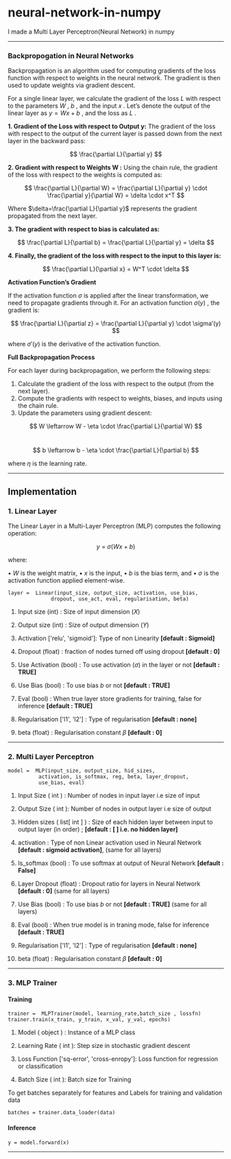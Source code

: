 # neural-network-in-numpy
I made a Multi Layer Perceptron(Neural Network) in numpy

---
### Backpropogation in Neural Networks


Backpropagation is an algorithm used for computing gradients of the loss function with respect to weights in the neural network. The gradient is then used to update weights via gradient descent.


For a single linear layer, we calculate the gradient of the loss  $L$  with respect to the parameters  $W$ ,  $b$ , and the input  $x$ . Let’s denote the output of the linear layer as  $y = Wx + b$ , and the loss as  $L$ .

**1. Gradient of the Loss with respect to Output  y:**
The gradient of the loss with respect to the output of the current layer is passed down from the next layer in the backward pass:<br>

$$ \frac{\partial L}{\partial y} $$

**2. Gradient with respect to Weights  W :**
Using the chain rule, the gradient of the loss with respect to the weights is computed as:<br>

$$ \frac{\partial L}{\partial W} = \frac{\partial L}{\partial y} \cdot \frac{\partial y}{\partial W} = \delta \cdot x^T $$

Where  $\delta=\frac{\partial L}{\partial y}$ represents the gradient propagated from the next layer.

**3. The gradient with respect to bias is calculated as:**<br>

$$ \frac{\partial L}{\partial b} = \frac{\partial L}{\partial y} = \delta $$

**4. Finally, the gradient of the loss with respect to the input to this layer is:** <br>

$$ \frac{\partial L}{\partial x} = W^T \cdot \delta $$

**Activation Function’s Gradient**

If the activation function  $\sigma$  is applied after the linear transformation, we need to propagate gradients through it. For an activation function  $\sigma(y)$ , the gradient is: <br>

$$ \frac{\partial L}{\partial z} = \frac{\partial L}{\partial y} \cdot \sigma’(y) $$

where  $\sigma{\prime}(y)$  is the derivative of the activation function.

**Full Backpropagation Process**

For each layer during backpropagation, we perform the following steps:

1.	Calculate the gradient of the loss with respect to the output (from the next layer).
2.	Compute the gradients with respect to weights, biases, and inputs using the chain rule.
3.	Update the parameters using gradient descent: <br>

$$ W \leftarrow W - \eta \cdot \frac{\partial L}{\partial W} $$ <br>

$$ b \leftarrow b - \eta \cdot \frac{\partial L}{\partial b} $$

where  $\eta$  is the learning rate.


---
## Implementation

### 1. Linear Layer


The Linear Layer in a Multi-Layer Perceptron (MLP) computes the following operation:

$$ y \ = \ \sigma (Wx + b)$$

where:

•	 $W$  is the weight matrix,
•	 $x$  is the input,
•	 $b$  is the bias term, and
•	 $\sigma$  is the activation function applied element-wise.


```
layer =  Linear(input_size, output_size, activation, use_bias,
              dropout, use_act, eval, regularisation, beta)
```

1. Input size (int) : Size of input dimension ($X$)

2. Output size (int) : Size of output dimension ($Y$)

3. Activation ['relu', 'sigmoid']: Type of non Linearity **[default : Sigmoid]**

4. Dropout (float) : fraction of nodes turned off using dropout **[default : 0]**

5. Use Activation (bool) : To use activation ($\sigma$) in the layer or not **[default : TRUE]**

6. Use Bias (bool) : To use bias $b$ or not **[default : TRUE]**

7. Eval (bool) : When true layer store gradients for training, false for inference **[default : TRUE]**

8. Regularisation ['l1', 'l2'] : Type of regularisation  **[default : none]**

9. beta (float) : Regularisation constant $\beta$ **[default : 0]**

---

### 2. Multi Layer Perceptron 

```
model =  MLP(input_size, output_size, hid_sizes,
          activation, is_softmax, reg, beta, layer_dropout,
          use_bias, eval)
```

1. Input Size ( int ) : Number of nodes in input layer i.e size of input

2. Output Size ( int ): Number of nodes in output layer i.e size of output

3. Hidden sizes ( list[ int ] ) : Size of each hidden layer between input to output layer (in order) ; **[default : [  ] i.e. no hidden layer]**

4. activation : Type of non Linear activation used in Neural Network **[default : sigmoid activation]**, (same for all layers)

5. Is_softmax (bool) : To use softmax at output of Neural Network **[default : False]**

6. Layer Dropout (float) : Dropout ratio for layers in Neural Network **[default : 0]** (same for all layers)

7. Use Bias (bool) : To use bias $b$ or not **[default : TRUE]** (same for all layers)

7. Eval (bool) : When true model is in traning mode, false for inference **[default : TRUE]**

8. Regularisation ['l1', 'l2'] : Type of regularisation  **[default : none]**

9. beta (float) : Regularisation constant $\beta$ **[default : 0]**

---

### 3. MLP Trainer

#### Training
```
trainer =  MLPTrainer(model, learning_rate,batch_size , lossfn)
trainer.train(x_train, y_train, x_val, y_val, epochs)
```

1. Model ( object ) : Instance of a MLP class

2. Learning Rate ( int ): Step size in stochastic gradient descent

3. Loss Function ['sq-error', 'cross-enropy']: Loss function for regression or classification

4. Batch Size ( int ): Batch size for Training


To get batches separately for features and Labels for training and validation data
```
batches = trainer.data_loader(data)
```
#### Inference

```
y = model.forward(x)
```
---


